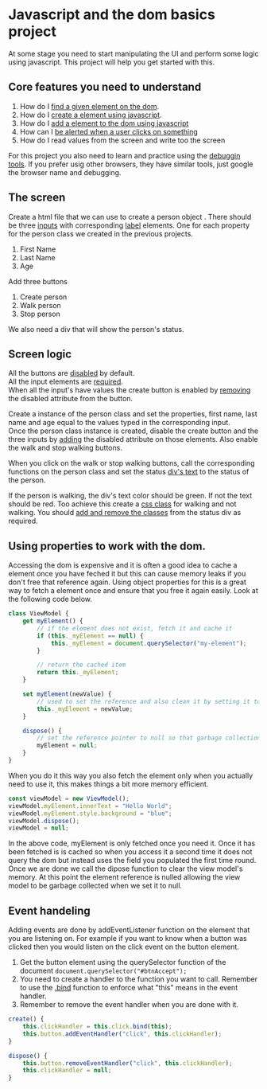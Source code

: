 # Javascript and the dom basics project
At some stage you need to start manipulating the UI and perform some logic using javascript. This project will help you get started with this.

## Core features you need to understand
1. How do I [find a given element on the dom](https://developer.mozilla.org/en-US/docs/Web/API/Document/querySelector).
1. How do I [create a element using javascript](https://developer.mozilla.org/en-US/docs/Web/API/Document/createElement).
1. How do I [add a element to the dom using javascript](https://developer.mozilla.org/en-US/docs/Web/API/Node/appendChild)
1. How can I [be alerted when a user clicks on something](https://developer.mozilla.org/en-US/docs/Web/API/EventTarget/addEventListener)
1. How do I read values from the screen and write too the screen

For this project you also need to learn and practice using the [debuggin tools](https://developers.google.com/web/tools/chrome-devtools/javascript). If you prefer usig other browsers, they have similar tools, just google the browser name and debugging.

## The screen
Create a html file that we can use to create a person object .
There should be three [inputs](https://developer.mozilla.org/en-US/docs/Web/HTML/Element/input) with corresponding [label](https://developer.mozilla.org/en-US/docs/Web/HTML/Element/label) elements.
One for each property for the person class we created in the previous projects.
1. First Name
1. Last Name
1. Age

Add three buttons

1. Create person
1. Walk person
1. Stop person

We also need a div that will show the person's status.

## Screen logic
All the buttons are [disabled](https://www.w3schools.com/tags/att_input_disabled.asp) by default.  
All the input elements are [required](https://www.w3schools.com/tags/att_input_required.asp).  
When all the input's have values the create button is enabled by [removing](https://developer.mozilla.org/en-US/docs/Web/API/Element/removeAttribute) the disabled attribute from the button.

Create a instance of the person class and set the properties, first name, last name and age equal to the values typed in the corresponding input.  
Once the person class instance is created, disable the create button and the three inputs by [adding](https://developer.mozilla.org/en-US/docs/Web/API/Element/setAttribute) the disabled attribute on those elements. Also enable the walk and stop walking buttons.

When you click on the walk or stop walking buttons, call the corresponding functions on the person class and set the status [div's text](https://developer.mozilla.org/en-US/docs/Web/API/HTMLElement/innerText) to the status of the person.

If the person is walking, the div's text color should be green. If not the text should be red. Too achieve this create a [css class](https://developer.mozilla.org/en-US/docs/Web/CSS/Class_selectors) for walking and not walking. You should [add and remove the classes](https://developer.mozilla.org/en-US/docs/Web/API/Element/classList) from the status div as required.

## Using properties to work with the dom.

Accessing the dom is expensive and it is often a good idea to cache a element once you have feched it but this can cause memory leaks if you don't free that reference again.
Using object properties for this is a great way to fetch a element once and ensure that you free it again easily.
Look at the following code below.

```js
class ViewModel {
    get myElement() {
        // if the element does not exist, fetch it and cache it
        if (this._myElement == null) {
            this._myElement = document.querySelector("my-element");
        }

        // return the cached item
        return this._myElement;
    }

    set myElement(newValue) {
        // used to set the reference and also clean it by setting it to null in the dipsose
        this._myElement = newValue;
    }

    dispose() {
        // set the reference pointer to null so that garbage collection can happen
        myElement = null;
    }
}
```

When you do it this way you also fetch the element only when you actually need to use it, this makes things a bit more memory efficient.

```js
const viewModel = new ViewModel();
viewModel.myElement.innerText = "Hello World";
viewModel.myElement.style.background = "blue";
viewModel.dispose();
viewModel = null;
```

In the above code, myElement is only fetched once you need it.
Once it has been fetched is is cached so when you access it a second time it does not query the dom but instead uses the field you populated the first time round.
Once we are done we call the dipose function to clear the view model's memory.
At this point the element reference is nulled allowing the view model to be garbage collected when we set it to null.

## Event handeling

Adding events are done by addEventListener function on the element that you are listening on.
For example if you want to know when a button was clicked then you would listen on the click event on the button element.

1. Get the button element using the querySelector function of the document `document.querySelector("#btnAccept");`
1. You need to create a handler to the function you want to call. Remember to use the [.bind](https://developer.mozilla.org/en-US/docs/Web/JavaScript/Reference/Global_objects/Function/bind) function to enforce what "this" means in the event handler.
1. Remember to remove the event handler when you are done with it.


```js
create() {
    this.clickHandler = this.click.bind(this);
    this.button.addEventHandler("click", this.clickHandler);
}

dispose() {
    this.button.removeEventHandler("click", this.clickHandler);
    this.clickHandler = null;
}
```
